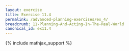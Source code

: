 ```yaml
---
layout: exercise
title: Exercise 11.4
permalink: /advanced-planning-exercises/ex_4/
breadcrumb: 11-Planning-And-Acting-In-The-Real-World
canonical_id: ex11.4
---
```


{% include mathjax_support %}
